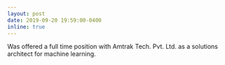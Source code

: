 ```yaml
---
layout: post
date: 2019-09-20 19:59:00-0400
inline: true
---
```


Was offered a full time position with Amtrak Tech. Pvt. Ltd. as a solutions architect for machine learning.
